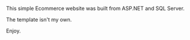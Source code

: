 This simple Ecommerce website was built from ASP.NET and SQL Server.

The template isn't my own.

Enjoy.
